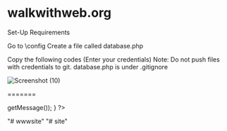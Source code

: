 # walkwithweb.org

Set-Up Requirements

Go to \config Create a file called database.php

Copy the following codes (Enter your credentials) Note: Do not push files with credentials to git. database.php is under .gitignore

![Screenshot (10)](https://user-images.githubusercontent.com/73214804/137754342-6f4a8a63-553c-4aec-a093-c26527c30f19.png)

=======
<?php
$server = '';
$username = '';
$password = '';
$database = '';

try{
	$conn = new PDO("mysql:host=$server;dbname=$database;", $username, $password);
} catch(PDOException $e){
	die( "Connection failed: " . $e->getMessage());
}
?>

"# wwwsite" 
"# site" 
